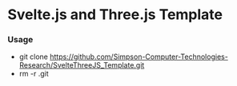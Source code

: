 # Svelte.js and Three.js Template

<h3>Usage</h3>

- git clone https://github.com/Simpson-Computer-Technologies-Research/SvelteThreeJS_Template.git
- rm -r .git
